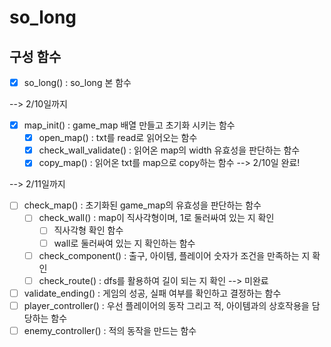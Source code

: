 # so_long

## 구성 함수
- [x] so_long() : so_long 본 함수

--> 2/10일까지
- [x] map_init() : game_map 배열 만들고 초기화 시키는 함수
	- [x] open_map() : txt를 read로 읽어오는 함수
	- [x] check_wall_validate() : 읽어온 map의 width 유효성을 판단하는 함수
	- [x] copy_map() : 읽어온 txt를 map으로 copy하는 함수
--> 2/10일 완료! 

--> 2/11일까지
- [ ] check_map() : 초기화된 game_map의 유효성을 판단하는 함수
	- [ ] check_wall() : map이 직사각형이며, 1로 둘러싸여 있는 지 확인
		- [ ] 직사각형 확인 함수
		- [ ] wall로 둘러싸여 있는 지 확인하는 함수
	- [ ] check_component() : 출구, 아이템, 플레이어 숫자가 조건을 만족하는 지 확인
	- [ ] check_route() : dfs를 활용하여 길이 되는 지 확인
--> 미완료

- [ ] validate_ending() : 게임의 성공, 실패 여부를 확인하고 결정하는 함수
- [ ] player_controller() : 우선 플레이어의 동작 그리고 적, 아이템과의 상호작용을 담당하는 함수
- [ ] enemy_controller() : 적의 동작을 만드는 함수

